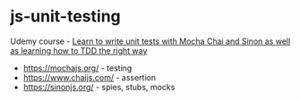 # js-unit-testing
Udemy course - [Learn to write unit tests with Mocha Chai and Sinon as well as learning how to TDD the right way](https://www.udemy.com/course/learn-javascript-unit-testing-with-mocha-chai-and-sinon/)
- https://mochajs.org/ - testing
- https://www.chaijs.com/ - assertion
- https://sinonjs.org/ - spies, stubs, mocks